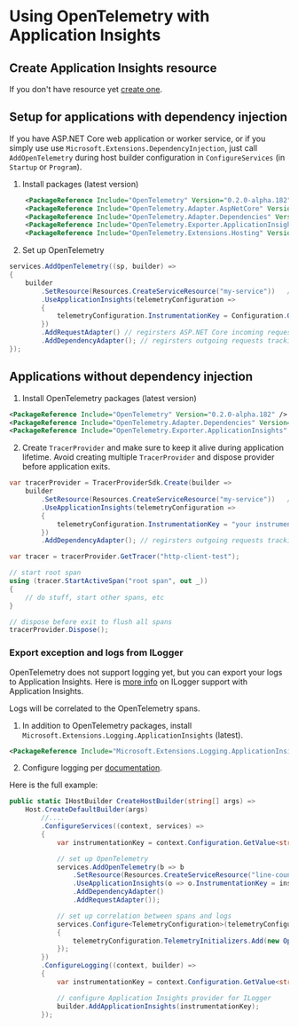 ﻿# Using OpenTelemetry with Application Insights

## Create Application Insights resource
If you don't have resource yet [create one](https://docs.microsoft.com/en-us/azure/azure-monitor/app/create-new-resource). 

## Setup for applications with dependency injection 

If you have ASP.NET Core web application or worker service, or if you simply use use `Microsoft.Extensions.DependencyInjection`,
just call `AddOpenTelemetry` during host builder configuration in `ConfigureServices` (in `Startup` or `Program`).

1. Install packages (latest version)
``` xml
    <PackageReference Include="OpenTelemetry" Version="0.2.0-alpha.182" />
    <PackageReference Include="OpenTelemetry.Adapter.AspNetCore" Version="0.2.0-alpha.182" />
    <PackageReference Include="OpenTelemetry.Adapter.Dependencies" Version="0.2.0-alpha.182" />
    <PackageReference Include="OpenTelemetry.Exporter.ApplicationInsights" Version="0.2.0-alpha.182" />
    <PackageReference Include="OpenTelemetry.Extensions.Hosting" Version="0.2.0-alpha.182" />
```

2. Set up OpenTelemetry
```csharp
services.AddOpenTelemetry((sp, builder) =>
{
    builder
        .SetResource(Resources.CreateServiceResource("my-service"))   // set any service name as you would like to appear on the Application Map
        .UseApplicationInsights(telemetryConfiguration =>
        {
            telemetryConfiguration.InstrumentationKey = Configuration.GetValue<string>("ApplicationInsights:InstrumentationKey");
        })
        .AddRequestAdapter() // regirsters ASP.NET Core incoming requests tracking 
        .AddDependencyAdapter(); // regirsters outgoing requests tracking
});
```

## Applications without dependency injection

1. Install OpenTelemetry packages (latest version)

``` xml
<PackageReference Include="OpenTelemetry" Version="0.2.0-alpha.182" />
<PackageReference Include="OpenTelemetry.Adapter.Dependencies" Version="0.2.0-alpha.182" />
<PackageReference Include="OpenTelemetry.Exporter.ApplicationInsights" Version="0.2.0-alpha.182" />
```

2. Create `TracerProvider` and make sure to keep it alive during application lifetime.
Avoid creating multiple `TracerProvider` and dispose provider before application exits.

```csharp
var tracerProvider = TracerProviderSdk.Create(builder => 
    builder
        .SetResource(Resources.CreateServiceResource("my-service"))   // set any service name as you would like to appear on the Application Map
        .UseApplicationInsights(telemetryConfiguration =>
        {
            telemetryConfiguration.InstrumentationKey = "your instrumentation key";
        })
        .AddDependencyAdapter(); // regirsters outgoing requests tracking

var tracer = tracerProvider.GetTracer("http-client-test");

// start root span
using (tracer.StartActiveSpan("root span", out _))
{
    // do stuff, start other spans, etc 
}

// dispose before exit to flush all spans
tracerProvider.Dispose();
```

### Export exception and logs from ILogger

OpenTelemetry does not support logging yet, but you can export your logs to Application Insights.
Here is [more info](https://docs.microsoft.com/en-us/azure/azure-monitor/app/ilogger) on ILogger support with Application Insights.

Logs will be correlated to the OpenTelemetry spans.

1. In addition to OpenTelemetry packages, install  `Microsoft.Extensions.Logging.ApplicationInsights` (latest).
```xml
<PackageReference Include="Microsoft.Extensions.Logging.ApplicationInsights" Version="2.12.1" />
```

2. Configure logging per [documentation](https://docs.microsoft.com/en-us/azure/azure-monitor/app/ilogger).

Here is the full example:

```csharp
public static IHostBuilder CreateHostBuilder(string[] args) =>
    Host.CreateDefaultBuilder(args)
        //....
        .ConfigureServices((context, services) =>
        {
            var instrumentationKey = context.Configuration.GetValue<string>("ApplicationInsights:InstrumentationKey");

            // set up OpenTelemetry
            services.AddOpenTelemetry(b => b
                .SetResource(Resources.CreateServiceResource("line-counter")) // use unique name 
                .UseApplicationInsights(o => o.InstrumentationKey = instrumentationKey)
                .AddDependencyAdapter()
                .AddRequestAdapter());

            // set up correlation between spans and logs
            services.Configure<TelemetryConfiguration>(telemetryConfiguration =>
            {
                telemetryConfiguration.TelemetryInitializers.Add(new OperationCorrelationTelemetryInitializer());
            });
        })
        .ConfigureLogging((context, builder) =>
        {
            var instrumentationKey = context.Configuration.GetValue<string>("ApplicationInsights:InstrumentationKey");

            // configure Application Insights provider for ILogger
            builder.AddApplicationInsights(instrumentationKey);
        });
```

